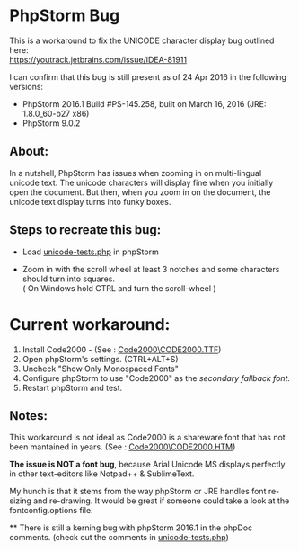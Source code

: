 PhpStorm Bug
===

This is a workaround to fix the UNICODE character display bug outlined here:  
https://youtrack.jetbrains.com/issue/IDEA-81911


I can confirm that this bug is still present  as of 24 Apr 2016 in the following versions:
 
 * PhpStorm 2016.1 Build #PS-145.258, built on March 16, 2016 (JRE: 1.8.0_60-b27 x86)
 * PhpStorm 9.0.2

About:
---
In a nutshell, PhpStorm has issues when zooming in on multi-lingual unicode text. The 
unicode characters will display fine when you initially open the document. But then, when 
you zoom in on the document, the unicode text display turns into funky boxes. 


Steps to recreate this bug:
---
* Load [unicode-tests.php](unicode-tests.php)  in phpStorm

* Zoom in with the scroll wheel at least 3 notches and some characters should turn into squares.  
( On Windows hold CTRL and turn the scroll-wheel )


Current workaround:
===
1. Install Code2000 - (See : [Code2000\CODE2000.TTF](Code2000/CODE2000.TTF))
2. Open phpStorm's settings. (CTRL+ALT+S)
3. Uncheck "Show Only Monospaced Fonts"
4. Configure phpStorm to use "Code2000" as the *secondary fallback font.*
5. Restart phpStorm and test. 

**Notes:**
---
This workaround is not ideal as Code2000 is a shareware font that has not been mantained in years. 
(See : [Code2000\CODE2000.HTM](Code2000/CODE2000.HTM))

__The issue is NOT a font bug__, because Arial Unicode MS displays perfectly in other text-editors like Notpad++ & SublimeText. 

My hunch is that it stems from the way phpStorm or JRE handles font re-sizing and re-drawing. It would 
be great if someone could take a look at the fontconfig.options file. 

** There is still a kerning bug with phpStorm 2016.1 in the phpDoc comments. (check out the comments in [unicode-tests.php](unicode-tests.php))
